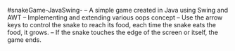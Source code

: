 #snakeGame-JavaSwing-
– A simple game created in Java using Swing and AWT
– Implementing and extending various oops concept
– Use the arrow keys to control the snake to reach its food, each time the snake eats the food, it grows.
– If the snake touches the edge of the screen or itself, the game ends.
